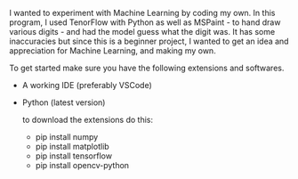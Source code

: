 I wanted to experiment with Machine Learning by coding my own. In this program, I used TenorFlow with Python as well as MSPaint - to hand draw various digits - and had the model guess what the digit was. It has some inaccuracies but since this is a beginner project, I wanted to get an idea and appreciation for Machine Learning, and making my own.

To get started make sure you have the following extensions and softwares.

- A working IDE (preferably VSCode)
- Python (latest version)

  to download the extensions do this:

  - pip install numpy
  - pip install matplotlib
  - pip install tensorflow
  - pip install opencv-python
